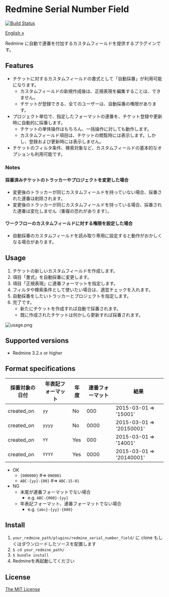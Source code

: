 # Redmine Serial Number Field

[![Build Status](https://travis-ci.org/matsukei/redmine_serial_number_field.svg?branch=master)](https://travis-ci.org/matsukei/redmine_serial_number_field)

[English »](https://github.com/matsukei/redmine_serial_number_field/blob/master/README.en.md)

Redmine に自動で連番を付加するカスタムフィールドを提供するプラグインです。

## Features

* チケットに対するカスタムフィールドの書式として「自動採番」が利用可能になります。
  * カスタムフィールドの新規作成後は、正規表現を編集することは、できません。
  * チケットが登録できる、全てのユーザーは、自動採番の権限があります。
* プロジェクト単位で、指定したフォーマットの連番を、チケット登録や更新時に自動的に採番します。
  * チケットの単体操作はもちろん、一括操作に対しても動作します。
  * カスタムフィールド項目は、チケットの閲覧時には表示します。しかし、登録および更新時には表示しません。
* チケットのフィルタ条件、検索対象など、カスタムフィールドの基本的なオプションも利用可能です。

### Notes

#### 採番済みチケットのトラッカーやプロジェクトを変更した場合

* 変更後のトラッカーが同じカスタムフィールドを持っていない場合、採番された連番は削除されます。
* 変更後のトラッカーが同じカスタムフィールドを持っている場合、採番された連番は変化しません（重複の恐れがあります）。

#### ワークフローのカスタムフィールドに対する権限を設定した場合

* 自動採番のカスタムフィールドを読み取り専用に設定すると動作がおかしくなる場合があります。

## Usage

1. チケットの新しいカスタムフィールドを作成します。
2. 項目「書式」を自動採番に変更します。
3. 項目「正規表現」に連番フォーマットを指定します。
4. フィルタや検索条件として使いたい場合は、適宜チェックを入れます。
5. 自動採番をしたいトラッカーとプロジェクトを指定します。
6. 完了です。
    * 新たにチケットを作成すれば自動で採番されます。
    * 既に作成されたチケットは何かしら更新すれば採番されます。

![usage.png](https://github.com/matsukei/redmine_serial_number_field/blob/master/doc/images/usage.png)

## Supported versions

* Redmine 3.2.x or higher

## Format specifications

|採番対象の日付 |年表記フォーマット   |年度            |連番フォーマット|結果                      |
|--------------|-------------------|----------------|----------------|------------------------|
|created_on    |`yy`               |No              |000             |2015-03-01 => '15001'   |
|created_on    |`yyyy`             |No              |0000            |2015-03-01 => '20150001'|
|created_on    |`YY`               |Yes             |000             |2015-03-01 => '14001'   |
|created_on    |`YYYY`             |Yes             |0000            |2015-03-01 => '20140001'|

* OK
  * `{000000}` #=> `000001`
  * `ABC-{yy}-{00}` #=> `ABC-15-01`
* NG
  * 末尾が連番フォーマットでない場合
    * e.g. `ABC-{000}-{yy}`
  * 年表記フォーマット、連番フォーマットでない場合
    * e.g. `{abc}-{yy}-{000}`

## Install

1. `your_redmine_path/plugins/redmine_serial_number_field/` に clone もしくはダウンロードしたソースを配置します
2. `$ cd your_redmine_path/`
3. `$ bundle install`
4. Redmineを再起動してください

## License

[The MIT License](https://opensource.org/licenses/MIT)
